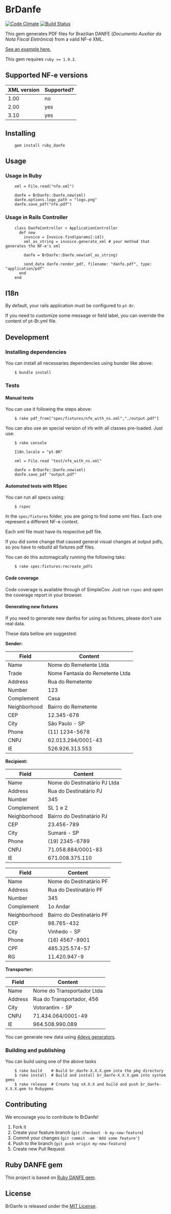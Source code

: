 # BrDanfe

[![Code Climate](https://codeclimate.com/github/asseinfo/br_danfe.png)](https://codeclimate.com/github/asseinfo/br_danfe) [![Build Status](https://travis-ci.org/asseinfo/br_danfe.png?branch=master)](https://travis-ci.org/asseinfo/br_danfe)

This gem generates PDF files for Brazilian DANFE (_Documento Auxiliar da Nota Fiscal Eletrônica_) from a valid NF-e XML.

[See an example here.](https://github.com/asseinfo/br_danfe/blob/master/spec/fixtures/v2.00/nfe_with_logo.xml.fixture.pdf?raw=true)

This gem requires `ruby >= 1.9.3`.

## Supported NF-e versions

XML version | Supported?
----------- | ----------
1.00        | no
2.00        | yes
3.10        | yes

## Installing

        gem install ruby_danfe

## Usage

### Usage in Ruby

        xml = File.read("nfe.xml")

        danfe = BrDanfe::Danfe.new(xml)
        danfe.options.logo_path = "logo.png"
        danfe.save_pdf("nfe.pdf")

### Usage in Rails Controller

        class DanfeController < ApplicationController
          def new
            invoice = Invoice.find(params[:id])
            xml_as_string = invoice.generate_xml # your method that generates the NF-e's xml

            danfe = BrDanfe::Danfe.new(xml_as_string)

            send_data danfe.render_pdf, filename: "danfe.pdf", type: "application/pdf"
          end
        end

## I18n

By default, your rails application must be configured to `pt-Br`.

If you need to customize some message or field label, you can override the content of pt-Br.yml file.

## Development

### Installing dependencies

You can install all necessaries dependencies using bunder like above:

        $ bundle install

### Tests

#### Manual tests

You can use it following the steps above:

        $ rake pdf_from["spec/fixtures/nfe_with_ns.xml","./output.pdf"]

You can also use an special version of irb with all classes pre-loaded. Just use:

        $ rake console

        I18n.locale = "pt-BR"

        xml = File.read "test/nfe_with_ns.xml"

        danfe = BrDanfe::Danfe.new(xml)
        danfe.save_pdf "output.pdf"

#### Automated tests with RSpec

You can run all specs using:

        $ rspec

In the `spec/fixtures` folder, you are going to find some xml files. Each one represent a different NF-e context.

Each xml file must have its respective pdf file.

If you did some change that caused general visual changes at output pdfs, so you have to rebuild all fixtures pdf files.

You can do this automagically running the following taks:

        $ rake spec:fixtures:recreate_pdfs

#### Code coverage

Code coverage is available through of SimpleCov. Just run `rspec` and open the coverage report in your browser.

#### Generating new fixtures

If you need to generate new danfes for using as fixtures, please don't use real data.

These data bellow are suggested:

**Sender:**

Field        | Content
------------ | ----------------------
Name         | Nome do Remetente Ltda
Trade        | Nome Fantasia do Remetente Ltda
Address      | Rua do Remetente
Number       | 123
Complement   | Casa
Neighborhood | Bairro do Remetente
CEP          | 12.345-678
City         | São Paulo - SP
Phone        | (11) 1234-5678
CNPJ         | 62.013.294/0001-43
IE           | 526.926.313.553

**Recipient:**

Field        | Content
------------ | -------------------------
Name         | Nome do Destinatário PJ Ltda
Address      | Rua do Destinatário PJ
Number       | 345
Complement   | SL 1 e 2
Neighborhood | Bairro do Destinatário PJ
CEP          | 23.456-789
City         | Sumaré - SP
Phone        | (19) 2345-6789
CNPJ         | 71.058.884/0001-83
IE           | 671.008.375.110

Field        | Content
------------ | -------------------------
Name         | Nome do Destinatário PF
Address      | Rua do Destinatário PF
Number       | 345
Complement   | 1o Andar
Neighborhood | Bairro do Destinatário PF
CEP          | 98.765-432
City         | Vinhedo - SP
Phone        | (16) 4567-8901
CPF          | 485.325.574-57
RG           | 11.420.947-9

**Transporter:**

Field        | Content
------------ | --------------------------
Name         | Nome do Transportador Ltda
Address      | Rua do Transportador, 456
City         | Votorantim - SP
CNPJ         | 71.434.064/0001-49
IE           | 964.508.990.089

You can generate new data using [4devs generators](http://www.4devs.com.br).

### Building and publishing

You can build using one of the above tasks

        $ rake build    # Build br_danfe-X.X.X.gem into the pkg directory
        $ rake install  # Build and install br_danfe-X.X.X.gem into system gems
        $ rake release  # Create tag vX.X.X and build and push br_danfe-X.X.X.gem to Rubygems

## Contributing

We encourage you to contribute to BrDanfe!

1. Fork it
2. Create your feature branch (`git checkout -b my-new-feature`)
3. Commit your changes (`git commit -am 'Add some feature'`)
4. Push to the branch (`git push origin my-new-feature`)
5. Create new Pull Request

## Ruby DANFE gem

This project is based on [Ruby DANFE gem](http://github.com/taxweb/ruby_danfe).

## License

BrDanfe is released under the [MIT License](http://www.opensource.org/licenses/MIT).
